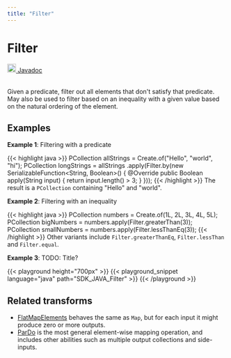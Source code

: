 ```yaml
---
title: "Filter"
---
```

<!--
Licensed under the Apache License, Version 2.0 (the "License");
you may not use this file except in compliance with the License.
You may obtain a copy of the License at

http://www.apache.org/licenses/LICENSE-2.0

Unless required by applicable law or agreed to in writing, software
distributed under the License is distributed on an "AS IS" BASIS,
WITHOUT WARRANTIES OR CONDITIONS OF ANY KIND, either express or implied.
See the License for the specific language governing permissions and
limitations under the License.
-->
# Filter
<table align="left">
    <a target="_blank" class="button"
        href="https://beam.apache.org/releases/javadoc/current/index.html?org/apache/beam/sdk/transforms/Filter.html">
      <img src="/images/logos/sdks/java.png" width="20px" height="20px"
           alt="Javadoc" />
     Javadoc
    </a>
</table>
<br><br>

Given a predicate, filter out all elements that don't satisfy that predicate.
May also be used to filter based on an inequality with a given value based
on the natural ordering of the element.

## Examples

**Example 1**: Filtering with a predicate

{{< highlight java >}}
PCollection<String> allStrings = Create.of("Hello", "world", "hi");
PCollection<String> longStrings = allStrings
    .apply(Filter.by(new SerializableFunction<String, Boolean>() {
      @Override
      public Boolean apply(String input) {
        return input.length() > 3;
      }
    }));
{{< /highlight >}}
The result is a `PCollection` containing "Hello" and "world".

**Example 2**: Filtering with an inequality

{{< highlight java >}}
PCollection<Long> numbers = Create.of(1L, 2L, 3L, 4L, 5L);
PCollection<Long> bigNumbers = numbers.apply(Filter.greaterThan(3));
PCollection<Long> smallNumbers = numbers.apply(Filter.lessThanEq(3));
{{< /highlight >}}
Other variants include `Filter.greaterThanEq`, `Filter.lessThan` and `Filter.equal`.

**Example 3**: TODO: Title?

{{< playground height="700px" >}}
{{< playground_snippet language="java" path="SDK_JAVA_Filter" >}}
{{< /playground >}}

## Related transforms
* [FlatMapElements](/documentation/transforms/java/elementwise/flatmapelements) behaves the same as `Map`, but for
  each input it might produce zero or more outputs.
* [ParDo](/documentation/transforms/java/elementwise/pardo) is the most general element-wise mapping
  operation, and includes other abilities such as multiple output collections and side-inputs.
